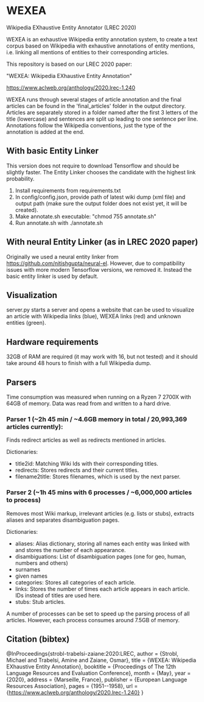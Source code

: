 # WEXEA
Wikipedia EXhaustive Entity Annotator (LREC 2020)

WEXEA is an exhaustive Wikipedia entity annotation system, to create a text corpus based on Wikipedia with exhaustive annotations of entity mentions, i.e. linking all mentions of entities to their corresponding articles. 

This repository is based on our LREC 2020 paper: 

"WEXEA: Wikipedia EXhaustive Entity Annotation"

https://www.aclweb.org/anthology/2020.lrec-1.240

WEXEA runs through several stages of article annotation and the final articles can be found in the 'final_articles' folder in the output directory.
Articles are separately stored in a folder named after the first 3 letters of the title (lowercase) and sentences are split up leading to one sentence per line.
Annotations follow the Wikipedia conventions, just the type of the annotation is added at the end.

## With basic Entity Linker
This version does not require to download Tensorflow and should be slightly faster. The Entity Linker chooses the candidate with the highest link probability.

1. Install requirements from requirements.txt
2. In config/config.json, provide path of latest wiki dump (xml file) and output path (make sure the output folder does not exist yet, it will be created).
3. Make annotate.sh executable: "chmod 755 annotate.sh"
4. Run annotate.sh with ./annotate.sh


## With neural Entity Linker (as in LREC 2020 paper)

Originally we used a neural entity linker from https://github.com/nitishgupta/neural-el. However, due to compatibility issues with more modern Tensorflow versions, we removed it. Instead the basic entity linker is used by default.


## Visualization

server.py starts a server and opens a website that can be used to visualize an article with Wikipedia links (blue), WEXEA links (red) and unknown entities (green).

## Hardware requirements

32GB of RAM are required (it may work with 16, but not tested) and it should take around 48 hours to finish with a full Wikipedia dump.

## Parsers

Time consumption was measured when running on a Ryzen 7 2700X with 64GB of memory. Data was read from and written to a hard drive.

### Parser 1 (~2h 45 min / ~4.6GB memory in total / 20,993,369 articles currently):
Finds redirect articles as well as redirects mentioned in articles.

Dictionaries:
* title2id: Matching Wiki Ids with their corresponding titles.
* redirects: Stores redirects and their current titles.
* filename2title: Stores filenames, which is used by the next parser.

### Parser 2 (~1h 45 mins with 6 processes / ~6,000,000 articles to process)
Removes most Wiki markup, irrelevant articles (e.g. lists or stubs), extracts aliases and separates disambiguation pages.

Dictionaries:
* aliases: Alias dictionary, storing all names each entity was linked with and stores the number of each appearance.
* disambiguations: List of disambiguation pages (one for geo, human, numbers and others)
* surnames
* given names
* categories: Stores all categories of each article.
* links: Stores the number of times each article appears in each article. IDs instead of titles are used here.
* stubs: Stub articles.

A number of processes can be set to speed up the parsing process of all articles. However, each process consumes around 7.5GB of memory.

## Citation (bibtex)

@InProceedings{strobl-trabelsi-zaiane:2020:LREC,
  author    = {Strobl, Michael  and  Trabelsi, Amine  and  Zaiane, Osmar},
  title     = {WEXEA: Wikipedia EXhaustive Entity Annotation},
  booktitle      = {Proceedings of The 12th Language Resources and Evaluation Conference},
  month          = {May},
  year           = {2020},
  address        = {Marseille, France},
  publisher      = {European Language Resources Association},
  pages     = {1951--1958},
  url       = {https://www.aclweb.org/anthology/2020.lrec-1.240}
}


